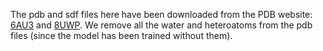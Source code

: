 The pdb and sdf files here have been downloaded from the PDB website: [6AU3](https://www.rcsb.org/3d-view/6AU3) and [8UWP](https://www.rcsb.org/3d-view/8UWP/). We remove all the water and heteroatoms from the pdb files (since the model has been trained without them).
